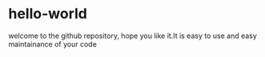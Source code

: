 # hello-world

welcome to the github repository, hope you like it.It is easy to use and easy maintainance of your code
